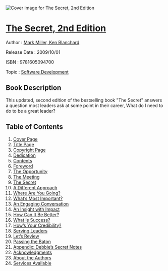 ![Cover image for The Secret, 2nd Edition](https://imgdetail.ebookreading.net/cover/cover/software_development/EB9781605094700.jpg)

[The Secret, 2nd Edition](https://ebookreading.net/view/book/The+Secret%2C+2nd+Edition-EB9781605094700_1.html "The Secret, 2nd Edition")
====================================================================================================================

Author : [Mark Miller](https://ebookreading.net/search/author/Mark+Miller),[ Ken Blanchard](https://ebookreading.net/search/author/+Ken+Blanchard)

Release Date : 2009/10/01

ISBN : 9781605094700

Topic : [Software Development](https://ebookreading.net/search/category/software-development)

Book Description
-----------------

This updated, second edition of the bestselling book "The Secret" answers a question most leaders ask at some point in their career, What do I need to do to be a great leader?
              
Table of Contents
-----------------

1. [Cover Page](https://ebookreading.net/view/book/The+Secret%2C+2nd+Edition-EB9781605094700_1.html)
1. [Title Page](https://ebookreading.net/view/book/The+Secret%2C+2nd+Edition-EB9781605094700_3.html)
1. [Copyright Page](https://ebookreading.net/view/book/The+Secret%2C+2nd+Edition-EB9781605094700_4.html)
1. [Dedication](https://ebookreading.net/view/book/The+Secret%2C+2nd+Edition-EB9781605094700_5.html)
1. [Contents](https://ebookreading.net/view/book/The+Secret%2C+2nd+Edition-EB9781605094700_6.html)
1. [Foreword](https://ebookreading.net/view/book/The+Secret%2C+2nd+Edition-EB9781605094700_7.html)
1. [The Opportunity](https://ebookreading.net/view/book/The+Secret%2C+2nd+Edition-EB9781605094700_8.html)
1. [The Meeting](https://ebookreading.net/view/book/The+Secret%2C+2nd+Edition-EB9781605094700_9.html)
1. [The Secret](https://ebookreading.net/view/book/The+Secret%2C+2nd+Edition-EB9781605094700_10.html)
1. [A Different Approach](https://ebookreading.net/view/book/The+Secret%2C+2nd+Edition-EB9781605094700_11.html)
1. [Where Are You Going?](https://ebookreading.net/view/book/The+Secret%2C+2nd+Edition-EB9781605094700_12.html)
1. [What’s Most Important?](https://ebookreading.net/view/book/The+Secret%2C+2nd+Edition-EB9781605094700_13.html)
1. [An Engaging Conversation](https://ebookreading.net/view/book/The+Secret%2C+2nd+Edition-EB9781605094700_14.html)
1. [An Insight with Impact](https://ebookreading.net/view/book/The+Secret%2C+2nd+Edition-EB9781605094700_15.html)
1. [How Can It Be Better?](https://ebookreading.net/view/book/The+Secret%2C+2nd+Edition-EB9781605094700_16.html)
1. [What Is Success?](https://ebookreading.net/view/book/The+Secret%2C+2nd+Edition-EB9781605094700_17.html)
1. [How’s Your Credibility?](https://ebookreading.net/view/book/The+Secret%2C+2nd+Edition-EB9781605094700_18.html)
1. [Serving Leaders](https://ebookreading.net/view/book/The+Secret%2C+2nd+Edition-EB9781605094700_19.html)
1. [Let’s Review](https://ebookreading.net/view/book/The+Secret%2C+2nd+Edition-EB9781605094700_20.html)
1. [Passing the Baton](https://ebookreading.net/view/book/The+Secret%2C+2nd+Edition-EB9781605094700_21.html)
1. [Appendix: Debbie’s Secret Notes](https://ebookreading.net/view/book/The+Secret%2C+2nd+Edition-EB9781605094700_22.html)
1. [Acknowledgments](https://ebookreading.net/view/book/The+Secret%2C+2nd+Edition-EB9781605094700_23.html)
1. [About the Authors](https://ebookreading.net/view/book/The+Secret%2C+2nd+Edition-EB9781605094700_24.html)
1. [Services Available](https://ebookreading.net/view/book/The+Secret%2C+2nd+Edition-EB9781605094700_25.html)
